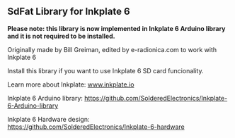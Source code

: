 ## SdFat Library for Inkplate 6

**Please note: this library is now implemented in Inkplate 6 Arduino library and it is not required to be installed.**

Originally made by Bill Greiman, edited by e-radionica.com to work with Inkplate 6

Install this library if you want to use Inkplate 6 SD card funcionality.

Learn more about Inkplate: www.inkplate.io

Inkplate 6 Arduino library: https://github.com/SolderedElectronics/Inkplate-6-Arduino-library

Inkplate 6 Hardware design: https://github.com/SolderedElectronics/Inkplate-6-hardware
